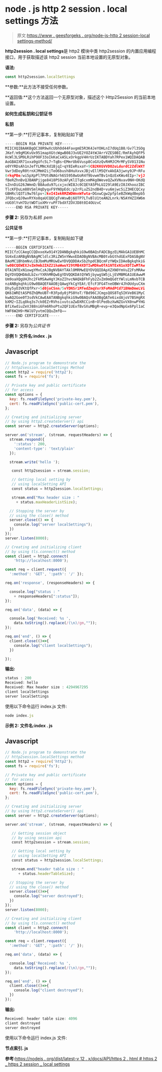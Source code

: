 # node . js http 2 session . local settings 方法

> 原文:[https://www . geesforgeks . org/node-js-http 2 session-local settings-method/](https://www.geeksforgeeks.org/node-js-http2session-localsettings-method/)

**http2session . local settings**是 http2 模块中类 http2session 的内置应用编程接口，用于获取描述该 http2 session 当前本地设置的无原型对象。

**语法:**

```js
const http2session.localSettings
```

**参数:**此方法不接受任何参数。

**返回值:**这个方法返回一个无原型对象，描述这个 Http2Session 的当前本地设置。

**如何生成私钥和公钥证书**

**私钥**

**第一步:**打开记事本，复制粘贴如下键

```js
-----BEGIN RSA PRIVATE KEY-----
MIICXQIBAAKBgQC38R9wXcUbhOd44FavgmE5R3K4JeYOHLnI7dUq1B8/Gv7l3SOg
JKef/m9gM1KvUx951mapXGtcWgwB08J3vUE2YOZ4tWJArrVZES0BI/RmFAyhQFP5
HcWl3LSM9LRihP98F33oIkKaCxA5LxOrkgpV4HrUzIKTABDYah7RPex1WQIDAQAB
AoGBAIXR71xxa9gUfc5L7+TqBs+EMmrUb6Vusp8CoGXzQvRHMJCMrMFySV0131Nu
o0YYRDsAh1nJefYLMNcXd1BjqI+qY8IeRsxaY+9CB2KKGVVDO2uLdurdC2ZdlWXT
Vwr3dDoyR0trnXJMmH2ijTeO6bush8HuXxvxJBjvEllM5QYxAkEA3jwny9JP+RFu
0rkqPBe/wi5pXpPl7PUtdNAGrh6S5958wUoR4f9bvwmTBv1nQzExKWu4EIp+7vjJ
fBeRZhnBvQJBANPjjge8418PS9zAFyKlITq6cxmM4gOWeveQZwXVNvav0NH+OKdQ
sZnnDiG26JWmnD/B8Audu97LcxjxcWI8Jc0CQEYA5PhLU229lA9EzI0JXhoozIBC
TlcKFDuLm88VSmlHqDyqvF9YNOpEdc/p2rFLuZS2ndB4D+vu6mjwc5iZ3HECQCxy
GBHRclQ3Ti9w76lpv+2kvI4IekRMZWDWnnWfwta+DGxwCgw2pfpleBZkWqdBepb5
JFQbcxQJ0wvRYXo8qaUCQQCgTvWswBj6OTP7LTvBlU1teAN2Lnrk/N5AYHZIXW6m
nUG9lYvH7DztWDTioXMrruPF7bdXfZOVJD8t0I4OUzvC
-----END RSA PRIVATE KEY-----
```

**步骤 2:** 另存为*私钥. pem*

**公共证书**

**第一步:**打开记事本，复制粘贴如下键

```js
-----BEGIN CERTIFICATE-----
MIICfzCCAegCCQDxxeXw914Y2DANBgkqhkiG9w0BAQsFADCBgzELMAkGA1UEBhMC
SU4xEzARBgNVBAgMCldlc3RiZW5nYWwxEDAOBgNVBAcMB0tvbGthdGExFDASBgNV
BAoMC1BhbmNvLCBJbmMuMRUwEwYDVQQDDAxSb2hpdCBQcmFzYWQxIDAeBgkqhkiG
9w0BCQEWEXJvZm9mb2ZAZ21haWwuY29tMB4XDTIwMDkwOTA1NTExN1oXDTIwMTAw
OTA1NTExN1owgYMxCzAJBgNVBAYTAklOMRMwEQYDVQQIDApXZXN0YmVuZ2FsMRAw
DgYDVQQHDAdLb2xrYXRhMRQwEgYDVQQKDAtQYW5jbywgSW5jLjEVMBMGA1UEAwwM
Um9oaXQgUHJhc2FkMSAwHgYJKoZIhvcNAQkBFhFyb2ZvZm9mQGdtYWlsLmNvbTCB
nzANBgkqhkiG9w0BAQEFAAOBjQAwgYkCgYEAt/EfcF3FG4TneOBWr4JhOUdyuCXm
Dhy5yO3VKtQfPxr+5d0joCSnn/5vYDNSr1MfedZmqVxrXFoMAdPCd71BNmDmeLVi
QK61WREtASP0ZhQMoUBT+R3Fpdy0jPS0YoT/fBd96CJCmgsQOS8Tq5IKVeB61MyC
kwAQ2Goe0T3sdVkCAwEAATANBgkqhkiG9w0BAQsFAAOBgQATe6ixdAjoV7BSHgRX
bXM2+IZLq8kq3s7ck0EZrRVhsivutcaZwDXRCCinB+OlPedbzXwNZGvVX0nwPYHG
BfiXwdiuZeVJ88ni6Fm6RhoPtu2QF1UExfBvSXuMBgR+evp+e3QadNpGx6Ppl1aC
hWF6W2H9+MAlU7yvtmCQQuZmfQ==
-----END CERTIFICATE-----
```

**步骤 2:** 另存为*公共证书*

**示例 1:** **文件名:index . js**

## Javascript

```js
// Node.js program to demonstrate the
// http2session.localSettings Method
const http2 = require('http2');
const fs = require('fs');

// Private key and public certificate
// for access
const options = {
  key: fs.readFileSync('private-key.pem'),
  cert: fs.readFileSync('public-cert.pem'),
};

// Creating and initializing server
// by using http2.createServer() api
const server = http2.createServer(options);

server.on('stream', (stream, requestHeaders) => {
  stream.respond({
    ':status': 200,
    'content-type': 'text/plain'
  });

  stream.write('hello ');

   const http2session = stream.session;

   // Getting local setting by
   // using localSetting API
   const status = http2session.localSettings;

   stream.end("Max header size : "
     + status.maxHeaderListSize);

  // Stopping the server by
  // using the close() method
  server.close(() => {
    console.log("server localSettings");
  })
});
server.listen(8000);

// Creating and initializing client
// by using tls.connect() method
const client = http2.connect(
    'http://localhost:8000');

const req = client.request({
  ':method': 'GET', ':path': '/' });

req.on('response', (responseHeaders) => {

  console.log("status : "
    + responseHeaders[":status"]);
});

req.on('data', (data) => {

  console.log('Received: %s ',
    data.toString().replace(/(\n)/gm,""));
});

req.on('end', () => {
  client.close(()=>{
    console.log("client localSettings");
  })

});
```

**输出:**

```js
status : 200
Received: hello
Received: Max header size : 4294967295
client localSettings
server localSettings
```

使用以下命令运行 index.js 文件:

```js
node index.js
```

**示例 2:** **文件名:index . js**

## Javascript

```js
// Node.js program to demonstrate the
// http2session.localSettings method
const http2 = require('http2');
const fs = require('fs');

// Private key and public certificate
// for access
const options = {
  key: fs.readFileSync('private-key.pem'),
  cert: fs.readFileSync('public-cert.pem'),
};

// Creating and initializing server
// by using http2.createServer() api
const server = http2.createServer(options);

server.on('stream', (stream, requestHeaders) => {

   // Getting session object
   // by using session api
   const http2session = stream.session;

   // Getting local setting by
   // using localSetting API
   const status = http2session.localSettings;

   stream.end("header table size : "
      + status.headerTableSize);

  // Stopping the server by
  // using the close() method
  server.close(()=>{
    console.log("server destroyed");
  })
});
server.listen(8000);

// Creating and initializing client
// by using tls.connect() method
const client = http2.connect(
    'http://localhost:8000');

const req = client.request({
  ':method': 'GET', ':path': '/' });

req.on('data', (data) => {

  console.log('Received: %s ',
    data.toString().replace(/(\n)/gm,""));
});

req.on('end', () => {
  client.close(()=>{
    console.log("client destroyed");
  })
});
```

**输出:**

```js
Received: header table size: 4096
client destroyed
server destroyed
```

使用以下命令运行 index.js 文件:

**节点索引. js**

**参考:**[https://nodejs . org/dist/latest-v 12 . x/docs/API/https 2 . html # https 2 _ https 2 session _ local settings](https://nodejs.org/dist/latest-v12.x/docs/api/http2.html#http2_http2session_localsettings)